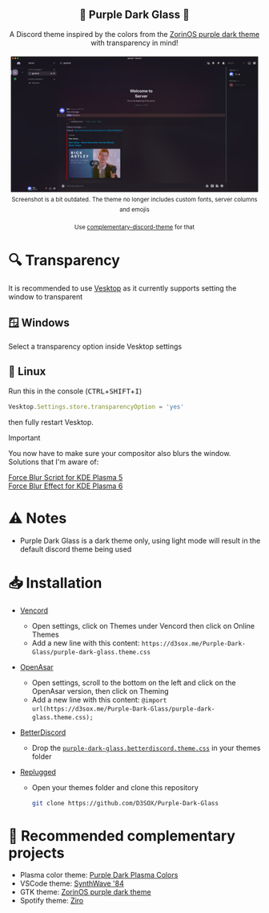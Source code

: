 <div align="center" justify="center">

<h2> 🔮 Purple Dark Glass 🔮 </h2>

A Discord theme inspired by the colors from the [ZorinOS purple dark theme](https://github.com/ZorinOS/zorin-desktop-themes/tree/master/ZorinPurple-Dark) with transparency in mind!

<img src="assets/screenshot.png">
<sup>Screenshot is a bit outdated. The theme no longer includes custom fonts, server columns and emojis</sup>
<sub>

Use [complementary-discord-theme](https://github.com/D3SOX/complementary-discord-theme) for that
</sub>

</div>

# 🔍 Transparency

It is recommended to use [Vesktop](https://github.com/Vencord/Vesktop) as it currently supports setting the window to transparent

## 🪟 Windows

Select a transparency option inside Vesktop settings

## 🐧 Linux

Run this in the console (<kbd>CTRL</kbd>+<kbd>SHIFT</kbd>+<kbd>I</kbd>)
```js
Vesktop.Settings.store.transparencyOption = 'yes'
```
then fully restart Vesktop.

> [!IMPORTANT]  
> You now have to make sure your compositor also blurs the window. Solutions that I'm aware of:
> 
> [Force Blur Script for KDE Plasma 5](https://github.com/esjeon/kwin-forceblur)  
> [Force Blur Effect for KDE Plasma 6](https://github.com/taj-ny/kwin-forceblur)

# ⚠️ Notes

- Purple Dark Glass is a dark theme only, using light mode will result in the default discord theme being used

# 📥 Installation

- [Vencord](https://github.com/Vendicated/Vencord)
  - Open settings, click on Themes under Vencord then click on Online Themes
  - Add a new line with this content: `https://d3sox.me/Purple-Dark-Glass/purple-dark-glass.theme.css`
- [OpenAsar](https://github.com/GooseMod/OpenAsar)
  - Open settings, scroll to the bottom on the left and click on the OpenAsar version, then click on Theming
  - Add a new line with this content: `@import url(https://d3sox.me/Purple-Dark-Glass/purple-dark-glass.theme.css);`

- [BetterDiscord](https://github.com/BetterDiscord/BetterDiscord)

  - Drop the [`purple-dark-glass.betterdiscord.theme.css`](https://raw.githubusercontent.com/D3SOX/Purple-Dark-Glass/master/purple-dark-glass.betterdiscord.theme.css) in your themes folder

- [Replugged](https://github.com/replugged-org/replugged)
  - Open your themes folder and clone this repository
    ```sh
    git clone https://github.com/D3SOX/Purple-Dark-Glass
    ```

# 🧩 Recommended complementary projects

- Plasma color theme: [Purple Dark Plasma Colors](https://github.com/D3SOX/Purple-Dark-Plasma-Colors)
- VSCode theme: [SynthWave '84](https://github.com/robb0wen/synthwave-vscode)
- GTK theme: [ZorinOS purple dark theme](https://github.com/ZorinOS/zorin-desktop-themes/tree/master/ZorinPurple-Dark)
- Spotify theme: [Ziro](https://github.com/schnensch0/ziro/tree/main/preview#purple-dark)
